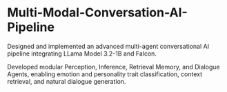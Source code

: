 # Multi-Modal-Conversation-AI-Pipeline
Designed and implemented an advanced multi-agent conversational AI pipeline integrating LLama Model 3.2-1B and Falcon. 

Developed modular Perception, Inference, Retrieval Memory, and Dialogue Agents, enabling emotion and personality trait classification, context retrieval, and natural dialogue generation.
